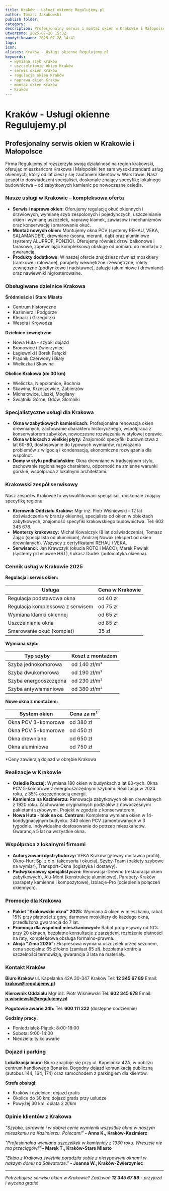 ```yaml
---
title: Kraków - Usługi okienne Regulujemy.pl
author: Tomasz Jakubowski
publish folder:
category:
description: Profesjonalny serwis i montaż okien w Krakowie i Małopolsce. Regulacja, wymiana szyb, uszczelnianie, naprawa okuć. Okna PCV, drewniane, aluminiowe. Obsługa kamienic i bloków.
utworzono: 2025-07-20 15:32
zmodyfikowano: 2025-07-28 14:41
tags:
icon:
aliases: Kraków - Usługi okienne Regulujemy.pl
keywords:
  - wymiana szyb Kraków
  - uszczelnianie okien Kraków
  - serwis okien Kraków
  - regulacja okien Kraków
  - naprawa okien Kraków
  - montaż okien Kraków
  - Kraków
---
```

# Kraków - Usługi okienne Regulujemy.pl

## Profesjonalny serwis okien w Krakowie i Małopolsce

Firma Regulujemy.pl rozszerzyła swoją działalność na region krakowski, oferując mieszkańcom Krakowa i Małopolski ten sam wysoki standard usług okiennych, który od lat cieszy się zaufaniem klientów w Warszawie. Nasz zespół to doświadczeni specjaliści, doskonale znający specyfikę lokalnego budownictwa – od zabytkowych kamienic po nowoczesne osiedla.

### Nasze usługi w Krakowie – kompleksowa oferta

*   **Serwis i naprawa okien:** Oferujemy regulację okuć okiennych i drzwiowych, wymianę szyb zespolonych i pojedynczych, uszczelnianie okien i wymianę uszczelek, naprawę klamek, zawiasów i mechanizmów oraz konserwację i smarowanie okuć.
*   **Montaż nowych okien:** Montujemy okna PCV (systemy REHAU, VEKA, SALAMANDER), drewniane (sosna, meranti, dąb) oraz aluminiowe (systemy ALUPROF, PONZIO). Oferujemy również drzwi balkonowe i tarasowe, zapewniając kompleksową obsługę od pomiaru do montażu z gwarancją.
*   **Produkty dodatkowe:** W naszej ofercie znajdziesz również moskitiery (ramkowe i rolowane), parapety wewnętrzne i zewnętrzne, rolety zewnętrzne (podtynkowe i nadstawne), żaluzje (aluminiowe i drewniane) oraz nawiewniki higrosterowalne.

### Obsługiwane dzielnice Krakowa

**Śródmieście i Stare Miasto**
- Centrum historyczne
- Kazimierz i Podgórze
- Kleparz i Grzegórzki
- Wesoła i Krowodza

**Dzielnice zewnętrzne**
- Nowa Huta - szybki dojazd
- Bronowice i Zwierzyniec
- Łagiewniki i Borek Fałęcki
- Prądnik Czerwony i Biały
- Wieliczka i Skawina

**Okolice Krakowa (do 30 km)**
- Wieliczka, Niepołomice, Bochnia
- Skawina, Krzeszowice, Zabierzów
- Michałowice, Liszki, Mogilany
- Świątniki Górne, Gdów, Słomniki

### Specjalistyczne usługi dla Krakowa

*   **Okna w zabytkowych kamienicach:** Profesjonalna renowacja okien drewnianych, zachowanie charakteru historycznego, współpraca z konserwatorem zabytków, nowoczesne rozwiązania w stylowej oprawie.
*   **Okna w blokach z wielkiej płyty:** Znajomość specyfiki budownictwa z lat 60-80, dostosowanie do typowych wymiarów, rozwiązania problemów z wilgocią i kondensacją, ekonomiczne rozwiązania dla wspólnot.
*   **Domy w stylu podhalańskim:** Okna drewniane w tradycyjnym stylu, zachowanie regionalnego charakteru, odporność na zmienne warunki górskie, współpraca z lokalnymi architektami.

### Krakowski zespół serwisowy

Nasz zespół w Krakowie to wykwalifikowani specjaliści, doskonale znający specyfikę regionu:

*   **Kierownik Oddziału Kraków:** Mgr inż. Piotr Wiśniewski – 12 lat doświadczenia w branży okiennej, specjalista od okien w obiektach zabytkowych, znajomość specyfiki krakowskiego budownictwa. Tel: 602 345 678.
*   **Monterzy krakowscy:** Michał Kowalczyk (8 lat doświadczenia), Tomasz Zając (specjalista od aluminium), Andrzej Nowak (ekspert od okien drewnianych). Wszyscy z certyfikatami REHAU i VEKA.
*   **Serwisanci:** Jan Krawczyk (okucia ROTO i MACO), Marek Pawlak (systemy przesuwne HST), Łukasz Dudek (automatyka okienna).

### Cennik usług w Krakowie 2025

**Regulacja i serwis okien:**

| Usługa | Cena w Krakowie |
|--------|-----------------|
| Regulacja podstawowa okna | od 40 zł |
| Regulacja kompleksowa z serwisem | od 75 zł |
| Wymiana klamki okiennej | od 65 zł |
| Uszczelnianie okna | od 85 zł |
| Smarowanie okuć (komplet) | 35 zł |

**Wymiana szyb:**

| Typ szyby | Koszt z montażem |
|-----------|------------------|
| Szyba jednokomorowa | od 140 zł/m² |
| Szyba dwukomorowa | od 190 zł/m² |
| Szyba energooszczędna | od 230 zł/m² |
| Szyba antywłamaniowa | od 380 zł/m² |

**Nowe okna z montażem:**

| System okien | Cena za m² |
|--------------|------------|
| Okna PCV 3-komorowe | od 380 zł |
| Okna PCV 5-komorowe | od 450 zł |
| Okna drewniane | od 650 zł |
| Okna aluminiowe | od 750 zł |

*Ceny zawierają dojazd w obrębie Krakowa

### Realizacje w Krakowie

*   **Osiedle Ruczaj:** Wymiana 180 okien w budynkach z lat 80-tych. Okna PCV 5-komorowe z energooszczędnymi szybami. Realizacja w 2024 roku, z 35% oszczędnością energii.
*   **Kamienica na Kazimierzu:** Renowacja zabytkowych okien drewnianych z 1920 roku. Zachowanie oryginalnych podziałów z nowoczesnymi pakietami szybowymi. Projekt w zgodzie z konserwatorem.
*   **Nowa Huta - blok na os. Centrum:** Kompletna wymiana okien w 14-kondygnacyjnym budynku. 340 okien PCV zamontowanych w 3 tygodnie. Indywidualne dostosowanie do potrzeb mieszkańców. Gwarancja 5 lat na wszystkie okna.

### Współpraca z lokalnymi firmami

*   **Autoryzowani dystrybutorzy:** VEKA Kraków (główny dostawca profili), Okno-Hurt Sp. z o.o. (akcesoria i okucia), Szyby-Team (pakiety szybowe na wymiar), Transport-Okna (logistyka i dostawy).
*   **Podwykonawcy specjalistyczni:** Renowacja-Drewno (restauracja okien zabytkowych), Alu-Mont (konstrukcje aluminiowe), Parapety-Kraków (parapety kamienne i kompozytowe), Izolacje-Pro (ocieplenia połączeń okiennych).

### Promocje dla Krakowa

*   **Pakiet "Krakowskie okna" 2025:** Wymiana 4 okien w mieszkaniu, rabat 15% przy płatności z góry, darmowe moskitiery do każdego okna, przedłużona gwarancja do 7 lat.
*   **Promocja dla wspólnot mieszkaniowych:** Rabat progresywny od 10% przy 20 oknach, bezpłatne konsultacje z zarządem, rozłożenie płatności na raty, kompleksowa obsługa formalno-prawna.
*   **Akcja "Zima 2025":** Ekspresowa wymiana uszczelek przed sezonem, cena specjalna: 65 zł/okno (zamiast 85 zł), bezpłatna kontrola szczelności termowizją, gwarancja 3 lata na materiały.

### Kontakt Kraków

**Biuro Kraków**
ul. Kapelanka 42A
30-347 Kraków
Tel: **12 345 67 89**
Email: **krakow@regulujemy.pl**

**Kierownik Oddziału**
Mgr inż. Piotr Wiśniewski
Tel: **602 345 678**
Email: **p.wisniewski@regulujemy.pl**

**Pogotowie awarie 24h:**
Tel: **600 111 222**
(dostępne codziennie)

**Godziny pracy:**
- Poniedziałek-Piątek: 8:00-18:00
- Sobota: 9:00-14:00
- Niedziela: tylko awarie

### Dojazd i parking

**Lokalizacja biura:**
Biuro znajduje się przy ul. Kapelanka 42A, w pobliżu centrum handlowego Bonarka. Dogodny dojazd komunikacją publiczną (autobus 144, 164, 174) oraz samochodem z parkingiem dla klientów.

**Strefa obsługi:**
- Kraków i dzielnice: dojazd gratis
- Okolice do 30 km: dojazd gratis przy usłudze
- Powyżej 30 km: opłata 2 zł/km

### Opinie klientów z Krakowa

*"Szybko, sprawnie i w dobrej cenie wymienili wszystkie okna w naszym mieszkaniu na Kazimierzu. Polecam!"*
**- Anna K., Kraków-Kazimierz**

*"Profesjonalna wymiana uszczelkek w kamienicy z 1930 roku. Wreszcie nie ma przeciągów!"*
**- Marek T., Kraków-Stare Miasto**

*"Ekipa z Krakowa świetnie poradziła sobie z nietypowymi oknami w naszym domu na Salwatorze."*
**- Joanna W., Kraków-Zwierzyniec**

---

*Potrzebujesz serwisu okien w Krakowie? Zadzwoń **12 345 67 89** - przyjazd i wycena gratis!*